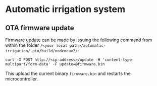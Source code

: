 # Automatic irrigation system



## OTA firmware update
Firmware update can be made by issuing the following command from within the folder `/<your local path>/automatic-irrigation/.pio/build/nodemcuv2/`:
```
curl -X POST http://<ip-address>/update -H 'content-type: multipart/form-data' -F update=@firmware.bin
```
This upload the current binary `firmware.bin` and restarts the microcontroller.